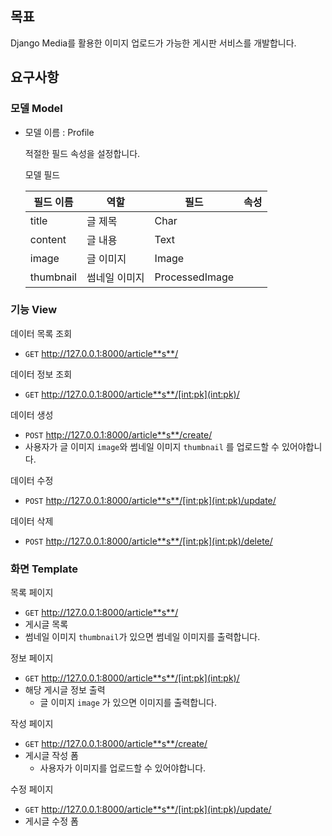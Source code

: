 ## 목표

Django Media를 활용한 이미지 업로드가 가능한 게시판 서비스를 개발합니다.

## 요구사항

### 모델 Model

- 모델 이름 : Profile

  적절한 필드 속성을 설정합니다.

  모델 필드

  | 필드 이름 | 역할          | 필드           | 속성 |
  | --------- | ------------- | -------------- | ---- |
  | title     | 글 제목       | Char           |      |
  | content   | 글 내용       | Text           |      |
  | image     | 글 이미지     | Image          |      |
  | thumbnail | 썸네일 이미지 | ProcessedImage |      |

### 기능 View

데이터 목록 조회

- `GET` http://127.0.0.1:8000/article**s**/

데이터 정보 조회

- `GET` http://127.0.0.1:8000/article**s**/[int:pk](int:pk)/

데이터 생성

- `POST` http://127.0.0.1:8000/article**s**/create/
- 사용자가 글 이미지 `image`와 썸네일 이미지 `thumbnail` 를 업로드할 수 있어야합니다.

데이터 수정

- `POST` http://127.0.0.1:8000/article**s**/[int:pk](int:pk)/update/

데이터 삭제

- `POST` http://127.0.0.1:8000/article**s**/[int:pk](int:pk)/delete/

### 화면 Template

목록 페이지

- `GET` http://127.0.0.1:8000/article**s**/
- 게시글 목록
- 썸네일 이미지 `thumbnail`가 있으면 썸네일 이미지를 출력합니다.

정보 페이지

- `GET` http://127.0.0.1:8000/article**s**/[int:pk](int:pk)/
- 해당 게시글 정보 출력
  - 글 이미지 `image` 가 있으면 이미지를 출력합니다.

작성 페이지

- `GET` http://127.0.0.1:8000/article**s**/create/
- 게시글 작성 폼
  - 사용자가 이미지를 업로드할 수 있어야합니다.

수정 페이지

- `GET` http://127.0.0.1:8000/article**s**/[int:pk](int:pk)/update/
- 게시글 수정 폼